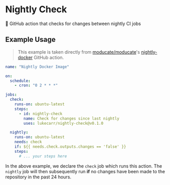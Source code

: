 # Nightly Check

🤖 GitHub action that checks for changes between nightly CI jobs

## Example Usage

> This example is taken directly from [moducate/moducate](https://github.com/moducate/moducate)'s [nightly-docker](https://github.com/moducate/moducate/blob/main/.github/workflows/nightly-docker.yml) GitHub action.

```yml
name: "Nightly Docker Image"

on:
  schedule:
    - cron: "0 2 * * *"

jobs:
  check:
    runs-on: ubuntu-latest
    steps:
      - id: nightly-check
        name: Check for changes since last nightly
        uses: lukecarr/nightly-check@v0.1.0

  nightly:
    runs-on: ubuntu-latest
    needs: check
    if: ${{ needs.check.outputs.changes == 'false' }}
    steps:        
      # ... your steps here
```

In the above example, we declare the `check` job which runs this action. The `nightly` job will then subsequently run **if** no changes have been made to the repository in the past 24 hours.
